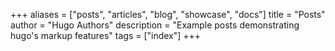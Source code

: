 +++
aliases = ["posts", "articles", "blog", "showcase", "docs"]
title = "Posts"
author = "Hugo Authors"
description = "Example posts demonstrating hugo's markup features"
tags = ["index"]
+++